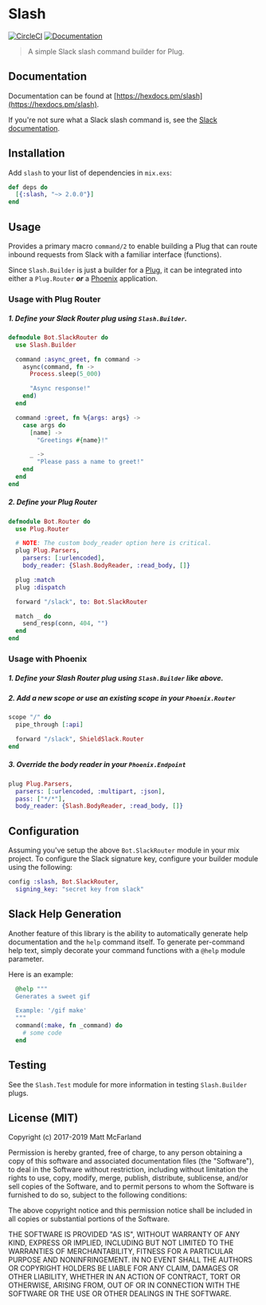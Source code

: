 # Slash

[![CircleCI](https://circleci.com/gh/vanetix/slash.svg?style=svg)](https://circleci.com/gh/vanetix/slash)
[![Documentation](http://inch-ci.org/github/vanetix/slash.svg)](http://inch-ci.org/github/vanetix/slash)

> A simple Slack slash command builder for Plug.

## Documentation

Documentation can be found at [https://hexdocs.pm/slash](https://hexdocs.pm/slash).

If you're not sure what a Slack slash command is, see the [Slack documentation](https://api.slack.com/slash-commands).

## Installation

Add `slash` to your list of dependencies in `mix.exs`:

```elixir
def deps do
  [{:slash, "~> 2.0.0"}]
end
```

## Usage

Provides a primary macro `command/2` to enable building a Plug that can route inbound requests from Slack with a familiar interface (functions).

Since `Slash.Builder` is just a builder for a [Plug](https://hexdocs.pm/plug/readme.html), it can be integrated into either a `Plug.Router` ***or*** a [Phoenix](https://phoenixframework.org/) application.

### Usage with Plug Router

##### 1. Define your Slack Router plug using `Slash.Builder`.

```elixir
defmodule Bot.SlackRouter do
  use Slash.Builder

  command :async_greet, fn command ->
    async(command, fn ->
      Process.sleep(5_000)

      "Async response!"
    end)
  end

  command :greet, fn %{args: args} ->
    case args do
      [name] ->
        "Greetings #{name}!"

      _ ->
        "Please pass a name to greet!"
    end
  end
end
```

##### 2. Define your Plug Router

```elixir
defmodule Bot.Router do
  use Plug.Router

  # NOTE: The custom body_reader option here is critical.
  plug Plug.Parsers,
    parsers: [:urlencoded],
    body_reader: {Slash.BodyReader, :read_body, []}

  plug :match
  plug :dispatch

  forward "/slack", to: Bot.SlackRouter

  match _ do
    send_resp(conn, 404, "")
  end
end

```

### Usage with Phoenix

##### 1. Define your Slash Router plug using `Slash.Builder` like above.

##### 2. Add a new scope *or* use an existing scope in your `Phoenix.Router`

```elixir
scope "/" do
  pipe_through [:api]

  forward "/slack", ShieldSlack.Router
end
```

##### 3. Override the body reader in your `Phoenix.Endpoint`

```elixir
plug Plug.Parsers,
  parsers: [:urlencoded, :multipart, :json],
  pass: ["*/*"],
  body_reader: {Slash.BodyReader, :read_body, []}
```

## Configuration

Assuming you've setup the above `Bot.SlackRouter` module in your mix project. To configure the Slack signature key, configure your builder module using the following:

```elixir
config :slash, Bot.SlackRouter,
  signing_key: "secret key from slack"
```

## Slack Help Generation

Another feature of this library is the ability to automatically generate help documentation and the `help` command itself. To generate per-command help text, simply decorate your command functions with a `@help` module parameter.

Here is an example:

```elixir
  @help """
  Generates a sweet gif

  Example: '/gif make'
  """
  command(:make, fn _command) do
    # some code
  end
```

## Testing

See the `Slash.Test` module for more information in testing `Slash.Builder` plugs.

## License (MIT)

Copyright (c) 2017-2019 Matt McFarland

Permission is hereby granted, free of charge, to any person obtaining a copy
of this software and associated documentation files (the "Software"), to deal
in the Software without restriction, including without limitation the rights
to use, copy, modify, merge, publish, distribute, sublicense, and/or sell
copies of the Software, and to permit persons to whom the Software is
furnished to do so, subject to the following conditions:

The above copyright notice and this permission notice shall be included in all
copies or substantial portions of the Software.

THE SOFTWARE IS PROVIDED "AS IS", WITHOUT WARRANTY OF ANY KIND, EXPRESS OR
IMPLIED, INCLUDING BUT NOT LIMITED TO THE WARRANTIES OF MERCHANTABILITY,
FITNESS FOR A PARTICULAR PURPOSE AND NONINFRINGEMENT. IN NO EVENT SHALL THE
AUTHORS OR COPYRIGHT HOLDERS BE LIABLE FOR ANY CLAIM, DAMAGES OR OTHER
LIABILITY, WHETHER IN AN ACTION OF CONTRACT, TORT OR OTHERWISE, ARISING FROM,
OUT OF OR IN CONNECTION WITH THE SOFTWARE OR THE USE OR OTHER DEALINGS IN THE
SOFTWARE.
